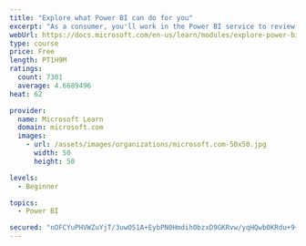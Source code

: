 ```yaml
---
title: "Explore what Power BI can do for you"
excerpt: "As a consumer, you'll work in the Power BI service to review and interact with content that has been shared with you. This module provides the foundational information that you need to work effectively in the Power BI service."
webUrl: https://docs.microsoft.com/en-us/learn/modules/explore-power-bi-service/
type: course
price: Free
length: PT1H9M
ratings:
  count: 7301
  average: 4.6689496
heat: 62

provider:
  name: Microsoft Learn
  domain: microsoft.com
  images:
    - url: /assets/images/organizations/microsoft.com-50x50.jpg
      width: 50
      height: 50

levels:
  - Beginner

topics:
  - Power BI

secured: "nOFCYuPHVWZuYjT/3uwOS1A+EybPN0Hmdih0bzxD9GKRvw/yqHQwb0KRdu+9+FBrXY3rM2R9jZl8uPLjYoJ5GzDishEE7zj4CiYHqS2U37J04clplfGAXOleSFGQ1qOIkeYnx0wxP7IMYHgDuKw+2aIyCeVp/4L+G9XlFiNEBcslHdyaBmMYjaJHNpk9gc6Y+HZ79lg+tvoEWasyqi1jDxRySJgN4RcjifjA3/WbziAakid6pDY9gZZV/Z8ywpuhl1/n7vMozowOa/zMiWhiSjoWiicvNAKiATeaV+pXOorwoPfNAI0vkIk6l4hRUSOP73O8eX1oUb0UmnCLNb9VNeKa0Fg3pXy6+zgXRxi31By2kMAFEMDR3wvVg94etA9/h6QDKtroD8fWthlymA3HPYBlPmgJQXDPJ6QjYqmPZww=;7Pn5NA9y8AaL0LBjMcVNMA=="
---
```


